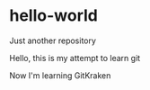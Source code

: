 # hello-world
Just another repository

Hello, this is my attempt to learn git

Now I'm learning GitKraken

